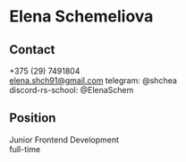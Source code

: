 # Elena Schemeliova
## Contact
+375 (29) 7491804  
elena.shch91@gmail.com
telegram: @shchea  
discord-rs-school: @ElenaSchem
## Position
Junior Frontend Development  
full-time
